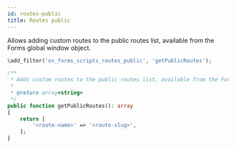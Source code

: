 ```yaml
---
id: routes-public
title: Routes public
---
```


Allows adding custom routes to the public routes list, available from the Forms global window object.

```php
\add_filter('es_forms_scripts_routes_public', 'getPublicRoutes');

/**
 * Adds custom routes to the public routes list, available from the Forms global window object.
 *
 * @return array<string>
 */
public function getPublicRoutes(): array
{
	return [
		'<route-name>' => '<route-slug>',
	];
}
```
